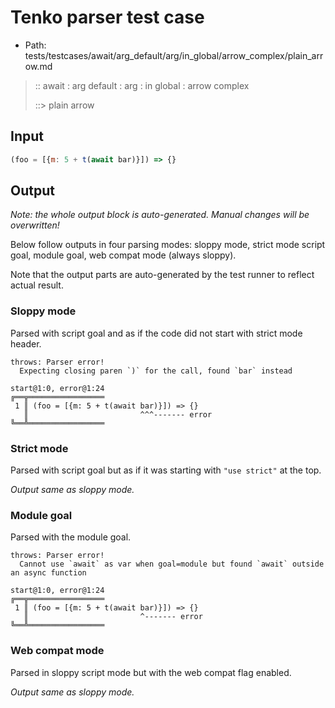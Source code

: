 # Tenko parser test case

- Path: tests/testcases/await/arg_default/arg/in_global/arrow_complex/plain_arrow.md

> :: await : arg default : arg : in global : arrow complex
>
> ::> plain arrow

## Input

`````js
(foo = [{m: 5 + t(await bar)}]) => {}
`````

## Output

_Note: the whole output block is auto-generated. Manual changes will be overwritten!_

Below follow outputs in four parsing modes: sloppy mode, strict mode script goal, module goal, web compat mode (always sloppy).

Note that the output parts are auto-generated by the test runner to reflect actual result.

### Sloppy mode

Parsed with script goal and as if the code did not start with strict mode header.

`````
throws: Parser error!
  Expecting closing paren `)` for the call, found `bar` instead

start@1:0, error@1:24
╔══╦═════════════════
 1 ║ (foo = [{m: 5 + t(await bar)}]) => {}
   ║                         ^^^------- error
╚══╩═════════════════

`````

### Strict mode

Parsed with script goal but as if it was starting with `"use strict"` at the top.

_Output same as sloppy mode._

### Module goal

Parsed with the module goal.

`````
throws: Parser error!
  Cannot use `await` as var when goal=module but found `await` outside an async function

start@1:0, error@1:24
╔══╦═════════════════
 1 ║ (foo = [{m: 5 + t(await bar)}]) => {}
   ║                         ^------- error
╚══╩═════════════════

`````


### Web compat mode

Parsed in sloppy script mode but with the web compat flag enabled.

_Output same as sloppy mode._
